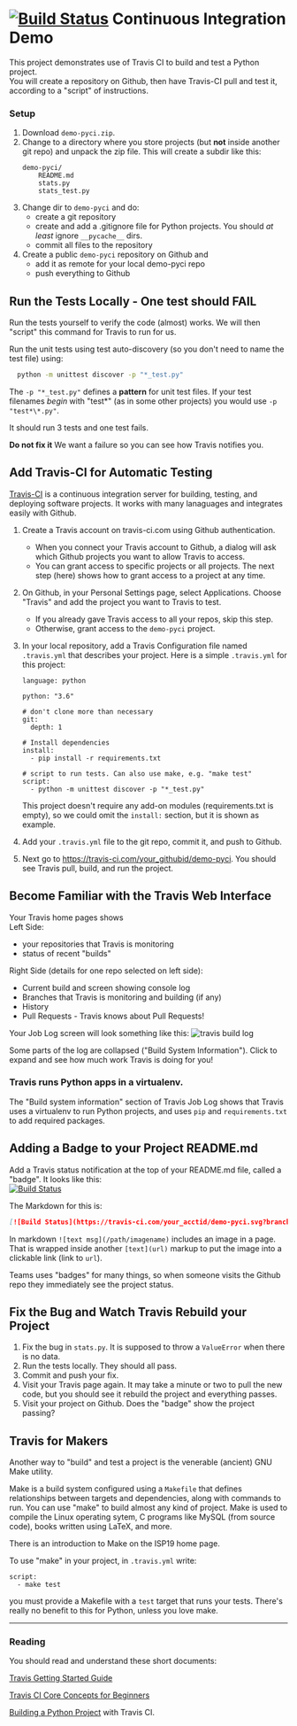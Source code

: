 [![Build Status](https://travis-ci.com/your_acctid/demo-pyci.svg?branch=master)](https://travis-ci.com/your_acctid/demo-pyci)
Continuous Integration Demo
============================

This project demonstrates use of Travis CI to build and test a Python project.  
You will create a repository on Github, then have Travis-CI pull and test it,
according to a "script" of instructions.

### Setup

1. Download `demo-pyci.zip`.
2. Change to a directory where you store projects (but **not** inside another git repo) and unpack the zip file. This will create a subdir like this:
   ```
   demo-pyci/
       README.md
       stats.py
       stats_test.py
   ```
3. Change dir to `demo-pyci` and do:
   - create a git repository
   - create and add a .gitignore file for Python projects. You should _at least_ ignore `__pycache__` dirs.
   - commit all files to the repository
4. Create a public `demo-pyci` repository on Github and
   - add it as remote for your local demo-pyci repo
   - push everything to Github

## Run the Tests Locally - One test should FAIL

Run the tests yourself to verify the code (almost) works.
We will then "script" this command for Travis to run for us.

Run the unit tests using test auto-discovery (so you don't
need to name the test file) using:

```bash
  python -m unittest discover -p "*_test.py"
```

The `-p "*_test.py"` defines a **pattern** for unit test files.
If your test filenames _begin_ with "test*" (as in some other projects)
you would use `-p "test*\*.py"`.

It should run 3 tests and one test fails.

**Do not fix it** We want a failure so you can see how Travis notifies you.

## Add Travis-CI for Automatic Testing

[Travis-CI](https://travis-ci.com) is a continuous integration server for building, testing, and deploying software projects. It works with many lanaguages and integrates easily with Github.

1. Create a Travis account on travis-ci.com using Github authentication.
   - When you connect your Travis account to Github, a dialog will ask which Github projects you want to allow Travis to access.
   - You can grant access to specific projects or all projects. The next step (here) shows how to grant access to a project at any time.
2. On Github, in your Personal Settings page, select Applications. Choose "Travis" and add the project you want to Travis to test.
   - If you already gave Travis access to all your repos, skip this step.
   - Otherwise, grant access to the `demo-pyci` project.
3. In your local repository, add a Travis Configuration file named `.travis.yml` that describes your project. Here is a simple `.travis.yml` for this project:

   ```
   language: python

   python: "3.6"

   # don't clone more than necessary
   git:
     depth: 1

   # Install dependencies
   install:
     - pip install -r requirements.txt

   # script to run tests. Can also use make, e.g. "make test"
   script:
     - python -m unittest discover -p "*_test.py"
   ```

   This project doesn't require any add-on modules (requirements.txt is empty), so we could omit the `install:` section, but it is shown as example.

4. Add your `.travis.yml` file to the git repo, commit it, and push to Github.
5. Next go to https://travis-ci.com/your_githubid/demo-pyci. You should see Travis pull, build, and run the project.

## Become Familiar with the Travis Web Interface

Your Travis home pages shows  
Left Side:

- your repositories that Travis is monitoring
- status of recent "builds"

Right Side (details for one repo selected on left side):

- Current build and screen showing console log
- Branches that Travis is monitoring and building (if any)
- History
- Pull Requests - Travis knows about Pull Requests!

Your Job Log screen will look something like this:
![travis build log](travis-build-demo-pyci.png)

Some parts of the log are collapsed ("Build System Information"). Click to expand and see how much work Travis is doing for you!

### Travis runs Python apps in a virtualenv.

The "Build system information" section of Travis Job Log
shows that Travis uses a virtualenv to run Python projects,
and uses `pip` and `requirements.txt` to add required packages.

## Adding a Badge to your Project README.md

Add a Travis status notification at the top of your README.md file, called a "badge". It looks like this:  
[![Build Status](https://travis-ci.com/jbrucker/demo-pyci.svg?branch=master)](https://travis-ci.com/jbrucker/demo-pyci)

The Markdown for this is:

```markdown
[![Build Status](https://travis-ci.com/your_acctid/demo-pyci.svg?branch=master)](https://travis-ci.com/your_acctid/demo-pyci)
```

In markdown `![text msg](/path/imagename)` includes an image in a page. That is wrapped inside another `[text](url)` markup to put the image into a clickable link (link to `url`).

Teams uses "badges" for many things, so when someone visits the Github repo they immediately see the project status.

## Fix the Bug and Watch Travis Rebuild your Project

1. Fix the bug in `stats.py`. It is supposed to throw a `ValueError` when there is no data.
2. Run the tests locally. They should all pass.
3. Commit and push your fix.
4. Visit your Travis page again. It may take a minute or two to pull the new code, but you should see it rebuild the project and everything passes.
5. Visit your project on Github. Does the "badge" show the project passing?

## Travis for Makers

Another way to "build" and test a project is the
venerable (ancient) GNU Make utility.

Make is a build system configured using a `Makefile` that defines relationships between targets and dependencies, along with commands to run.
You can use "make" to build almost any kind of project. Make is used to compile the Linux operating sytem, C programs like MySQL (from source code), books written using LaTeX, and more.

There is an introduction to Make on the ISP19 home page.

To use "make" in your project, in `.travis.yml` write:

```
script:
  - make test
```

you must provide a Makefile with a `test` target that runs your tests.
There's really no benefit to this for Python, unless you love make.

---

### Reading

You should read and understand these short documents:

[Travis Getting Started Guide](https://docs.travis-ci.com/user/tutorial/)

[Travis CI Core Concepts for Beginners][travis-ci-concepts]

[Building a Python Project](https://docs.travis-ci.com/user/languages/python/) with Travis CI.

[travis-ci-concepts]: https://docs.travis-ci.com/user/for-beginners/



